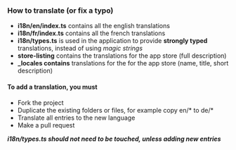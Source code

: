 ### How to translate (or fix a typo)

* **i18n/en/index.ts** contains all the english translations
* **i18n/fr/index.ts** contains all the french translations
* **i18n/types.ts** is used in the application to provide **strongly typed** translations, instead of using *magic strings*
* **store-listing** contains the translations for the app store (full description)
* **_locales contains** translations for the for the app store (name, title, short description)


#### To add a translation, you must

* Fork the project
* Duplicate the existing folders or files, for example copy en/* to de/*
* Translate all entries to the new language
* Make a pull request

_**i18n/types.ts should not need to be touched, unless adding new entries**_
